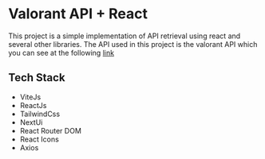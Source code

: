 # Valorant API + React

This project is a simple implementation of API retrieval using react and several other libraries. The API used in this project is the valorant API which you can see at the following [link](https://dash.valorant-api.com)

## Tech Stack

- ViteJs
- ReactJs
- TailwindCss
- NextUi
- React Router DOM
- React Icons
- Axios
